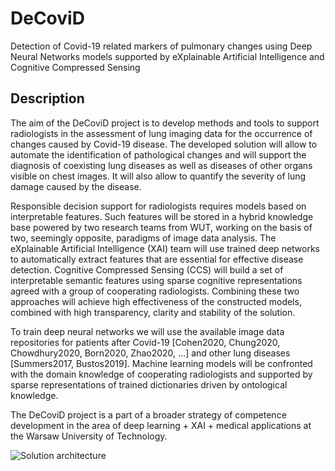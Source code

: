 # DeCoviD
Detection of Covid-19 related markers of pulmonary changes using Deep Neural Networks models supported by eXplainable Artificial Intelligence and Cognitive Compressed Sensing

## Description

The aim of the DeCoviD project is to develop methods and tools to support radiologists in the assessment of lung imaging data for the occurrence of changes caused by Covid-19 disease. The developed solution will allow to automate the identification of pathological changes and will support the diagnosis of coexisting lung diseases as well as diseases of other organs visible on chest images. It will also allow to quantify the severity of lung damage caused by the disease.

Responsible decision support for radiologists requires models based on interpretable features. Such features will be stored in a hybrid knowledge base powered by two research teams from WUT, working on the basis of two, seemingly opposite, paradigms of image data analysis. The eXplainable Artificial Intelligence (XAI) team will use trained deep networks to automatically extract features that are essential for effective disease detection. Cognitive Compressed Sensing (CCS) will build a set of interpretable semantic features using sparse cognitive representations agreed with a group of cooperating radiologists. Combining these two approaches will achieve high effectiveness of the constructed models, combined with high transparency, clarity and stability of the solution.

To train deep neural networks we will use the available image data repositories for patients after Covid-19 [Cohen2020, Chung2020, Chowdhury2020, Born2020, Zhao2020, ...] and other lung diseases [Summers2017, Bustos2019]. Machine learning models will be confronted with the domain knowledge of cooperating radiologists and supported by sparse representations of trained dictionaries driven by ontological knowledge.

The DeCoviD project is a part of a broader strategy of competence development in the area of deep learning + XAI + medical applications at the Warsaw University of Technology.

![Solution architecture](https://github.com/MI2DataLab/DeCovid-19/blob/master/Solution_architecture.png?raw=true)
